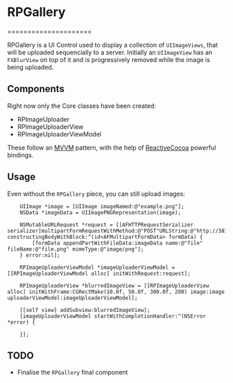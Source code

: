 # RPGallery
=====================

RPGallery is a UI Control used to display a collection of `UIImageViews`, that will be uploaded sequencially to a server. Initially an `UIImageView` has an `FXBlurView` on top of it and is progressively removed while the image is being uploaded.

## Components

Right now only the Core classes have been created:

* RPImageUploader
* RPImageUploaderView
* RPImageUploaderViewModel

These follow an [MVVM](http://en.wikipedia.org/wiki/Model_View_ViewModel) pattern, with the help of [ReactiveCocoa](https://github.com/ReactiveCocoa/ReactiveCocoa) powerful bindings. 

## Usage

Even without the `RPGallery` piece, you can still upload images:

```objc
    UIImage *image = [UIImage imageNamed:@"example.png"];
    NSData *imageData = UIImagePNGRepresentation(image);
    
    NSMutableURLRequest *request = [[AFHTTPRequestSerializer serializer]multipartFormRequestWithMethod:@"POST"URLString:@"http://38161330.ngrok.com/upload"parameters:nil constructingBodyWithBlock:^(id<AFMultipartFormData> formData) {
        [formData appendPartWithFileData:imageData name:@"file" fileName:@"file.png" mimeType:@"image/png"];
    } error:nil];
    
    RPImageUploaderViewModel *imageUploaderViewModel = [[RPImageUploaderViewModel alloc] initWithRequest:request];
    
    RPImageUploaderView *blurredImageView = [[RPImageUploaderView alloc] initWithFrame:CGRectMake(10.0f, 50.0f, 300.0f, 200) image:image uploaderViewModel:imageUploaderViewModel];
    
    [[self view] addSubview:blurredImageView];
    [imageUploaderViewModel startWithCompletionHandler:^(NSError *error) {
        
    }];
```

## TODO

* Finalise the `RPGallery` final component